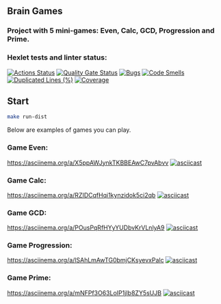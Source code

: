 ## Brain Games
### Project with 5 mini-games: Even, Calc, GCD, Progression and Prime.
### Hexlet tests and linter status:
[![Actions Status](https://github.com/KulikovGM/java-project-61/actions/workflows/hexlet-check.yml/badge.svg)](https://github.com/KulikovGM/java-project-61/actions)
[![Quality Gate Status](https://sonarcloud.io/api/project_badges/measure?project=KulikovGM_java-project-61&metric=alert_status)](https://sonarcloud.io/summary/new_code?id=KulikovGM_java-project-61)
[![Bugs](https://sonarcloud.io/api/project_badges/measure?project=KulikovGM_java-project-61&metric=bugs)](https://sonarcloud.io/summary/new_code?id=KulikovGM_java-project-61)
[![Code Smells](https://sonarcloud.io/api/project_badges/measure?project=KulikovGM_java-project-61&metric=code_smells)](https://sonarcloud.io/summary/new_code?id=KulikovGM_java-project-61)
[![Duplicated Lines (%)](https://sonarcloud.io/api/project_badges/measure?project=KulikovGM_java-project-61&metric=duplicated_lines_density)](https://sonarcloud.io/summary/new_code?id=KulikovGM_java-project-61)
[![Coverage](https://sonarcloud.io/api/project_badges/measure?project=KulikovGM_java-project-61&metric=coverage)](https://sonarcloud.io/summary/new_code?id=KulikovGM_java-project-61)

## Start

```bash
make run-dist
```
Below are examples of games you can play.

### Game Even:
https://asciinema.org/a/X5ppAWJynkTKBBEAwC7pvAbvv
[![asciicast](https://asciinema.org/a/X5ppAWJynkTKBBEAwC7pvAbvv.svg)](https://asciinema.org/a/X5ppAWJynkTKBBEAwC7pvAbvv)

### Game Calc:
https://asciinema.org/a/RZIDCqfHqi1kynzidok5ci2qb
[![asciicast](https://asciinema.org/a/RZIDCqfHqi1kynzidok5ci2qb.svg)](https://asciinema.org/a/RZIDCqfHqi1kynzidok5ci2qb)

### Game GCD:
https://asciinema.org/a/POusPqRfHYyYUDbvKrVLnlyA9
[![asciicast](https://asciinema.org/a/POusPqRfHYyYUDbvKrVLnlyA9.svg)](https://asciinema.org/a/POusPqRfHYyYUDbvKrVLnlyA9)

### Game Progression:
https://asciinema.org/a/lSAhLmAwTG0bmjCKsyevxPalc
[![asciicast](https://asciinema.org/a/lSAhLmAwTG0bmjCKsyevxPalc.svg)](https://asciinema.org/a/lSAhLmAwTG0bmjCKsyevxPalc)

### Game Prime:
https://asciinema.org/a/mNFPf3O63LoIP1jIb8ZY5sUJB
[![asciicast](https://asciinema.org/a/mNFPf3O63LoIP1jIb8ZY5sUJB.svg)](https://asciinema.org/a/mNFPf3O63LoIP1jIb8ZY5sUJB)
